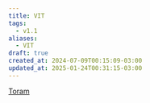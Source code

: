 ```yaml
---
title: VIT
tags:
  - v1.1
aliases:
  - VIT
draft: true
created_at: 2024-07-09T00:15:09-03:00
updated_at: 2025-01-24T00:31:15-03:00
---
```


[Toram](content/entrada/2024/07/26/Toram.md)